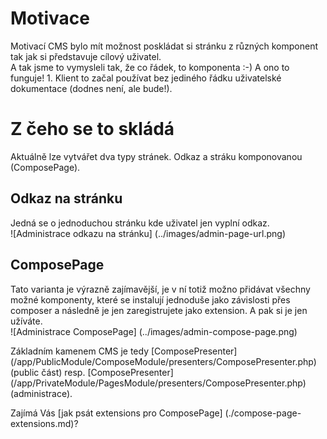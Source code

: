 # Motivace

Motivací CMS bylo mít možnost poskládat si stránku z různých komponent tak jak si představuje cílový uživatel. <br>
A tak jsme to vymysleli tak, že co řádek, to komponenta :-) A ono to funguje! 1. Klient to začal používat bez jediného řádku uživatelské dokumentace (dodnes není, ale bude!). <br>

# Z čeho se to skládá

Aktuálně lze vytvářet dva typy stránek. Odkaz a stráku komponovanou (ComposePage).

## Odkaz na stránku

Jedná se o jednoduchou stránku kde uživatel jen vyplní odkaz. <br>
![Administrace odkazu na stránku] (../images/admin-page-url.png)

## ComposePage

Tato varianta je výrazně zajímavější, je v ní totiž možno přidávat všechny možné komponenty, které se instalují jednoduše jako závislosti přes composer a následně je jen zaregistrujete jako extension. A pak si je jen užíváte. <br>
![Administrace ComposePage] (../images/admin-compose-page.png)

Základním kamenem CMS je tedy [ComposePresenter] (/app/PublicModule/ComposeModule/presenters/ComposePresenter.php) (public část) resp. [ComposePresenter] (/app/PrivateModule/PagesModule/presenters/ComposePresenter.php) (administrace).

Zajímá Vás [jak psát extensions pro ComposePage] (./compose-page-extensions.md)?
